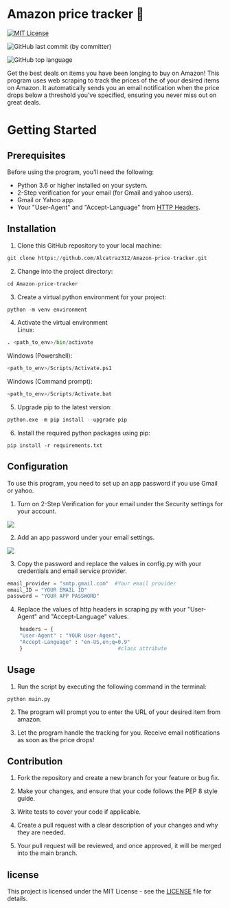 # Amazon price tracker 💸

[![MIT License](https://img.shields.io/badge/License-MIT-green.svg)](https://choosealicense.com/licenses/mit/)

![GitHub last commit (by committer)](https://img.shields.io/github/last-commit/Alcatraz312/Amazon-price-tracker)

![GitHub top language](https://img.shields.io/github/languages/top/Alcatraz312/Musical-time-machine)


Get the best deals on items you have been longing to buy on Amazon! This program uses web scraping to track the prices of the of your desired items on Amazon.  It automatically sends you an email notification when the price drops below a threshold you've specified, ensuring you never miss out on great deals.

# Getting Started
 
## Prerequisites
Before using the program, you'll need the following: 
* Python 3.6 or higher installed on your system.
* 2-Step verification for your email (for Gmail and yahoo users).
* Gmail or Yahoo app.
* Your "User-Agent" and "Accept-Language" from [HTTP Headers](http://myhttpheader.com/).

## Installation
1. Clone this GitHub repository to your local machine:
```python
git clone https://github.com/Alcatraz312/Amazon-price-tracker.git
```
2. Change into the project directory:
```python
cd Amazon-price-tracker
```
3. Create a virtual python environment for your project:
```python
python -m venv environment
```
4. Activate the virtual environment\
Linux:
```python
. <path_to_env>/bin/activate
```
Windows (Powershell):
```python
<path_to_env>/Scripts/Activate.ps1
```
Windows (Command prompt):
```python
<path_to_env>/Scripts/Activate.bat
```
5. Upgrade pip to the latest version:
```python
python.exe -m pip install --upgrade pip
```
6. Install the required python packages using pip:
```
pip install -r requirements.txt
```
## Configuration

To use this program, you need to set up an app password if you use Gmail or yahoo. 

1. Turn on 2-Step Verification for your email under the Security settings for your account.

![](https://img-c.udemycdn.com/redactor/raw/article_lecture/2022-11-30_12-32-24-679ba2d45bb7ff0048a045ebeea58c1c.png)

2. Add an app password under your email settings.

![](https://img-c.udemycdn.com/redactor/raw/article_lecture/2022-11-30_12-32-24-4b4467d49c39915c0b9de65e0d43af98.png)

3. Copy the password and replace the values in config.py with your credentials and email service provider.

```python
email_provider = "smtp.gmail.com"  #Your email provider
email_ID = "YOUR EMAIL ID"
password = "YOUR APP PASSWORD"
```
4. Replace the values of http headers in scraping.py with your "User-Agent" and "Accept-Language" values.

```python
    headers = {
    "User-Agent" : "YOUR User-Agent",
    "Accept-Language" : "en-US,en;q=0.9"
    }                               #class attribute
```

## Usage
1. Run the script by executing the following command in the terminal: 
```
python main.py
```
2. The program will prompt you to enter the URL of your desired item from amazon. 

3. Let the program handle the tracking for you. Receive email notifications as soon as the price drops!

## Contribution
1. Fork the repository and create a new branch for your feature or bug fix.

2. Make your changes, and ensure that your code follows the PEP 8 style guide.

3. Write tests to cover your code if applicable.

4. Create a pull request with a clear description of your changes and why they are needed.

5. Your pull request will be reviewed, and once approved, it will be merged into the main branch.

## license

This project is licensed under the MIT License - see the [LICENSE](https://github.com/Alcatraz312/Amazon-price-tracker/blob/main/LICENSE.md) file for details.

